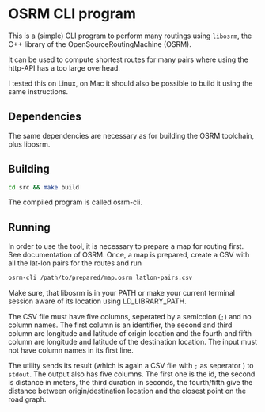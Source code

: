 # OSRM CLI program

This is a (simple) CLI program to perform many routings using `libosrm`, the C++ library of the OpenSourceRoutingMachine (OSRM).

It can be used to compute shortest routes for many pairs where using the http-API has a too large overhead.

I tested this on Linux, on Mac it should also be possible to build it using the same instructions.

## Dependencies

The same dependencies are necessary as for building the OSRM toolchain, plus libosrm.

## Building

``` sh
cd src && make build
```

The compiled program is called osrm-cli.

## Running

In order to use the tool, it is necessary to prepare a map for routing first. See documentation of OSRM. Once, a map is prepared, create a CSV with all the lat-lon pairs for the routes and run

``` sh
osrm-cli /path/to/prepared/map.osrm latlon-pairs.csv
```

Make sure, that libosrm is in your PATH or make your current terminal session aware of its location using LD_LIBRARY_PATH.

The CSV file must have five columns, seperated by a semicolon \(`;`\) and no column names. The first column is an identifier, the second and third column are longitude and latitude of origin location and the fourth and fifth column are longitude and latitude of the destination location. The input must not have column names in its first line.

The utility sends its result (which is again a CSV file with `;` as seperator ) to `stdout`. The output also has five columns. The first one is the id, the second is distance in meters, the third duration in seconds, the fourth/fifth give the distance between origin/destination location and the closest point on the road graph.
